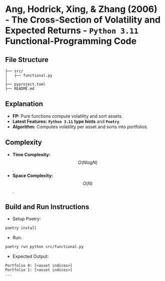 # Ang, Hodrick, Xing, & Zhang (2006) - The Cross-Section of Volatility and Expected Returns - __`Python 3.11` Functional-Programming Code__

## File Structure
```
├── src/
│   ├── functional.py
│
├── pyproject.toml
├── README.md
```

## Explanation
- __FP:__ Pure functions compute volatility and sort assets.
- __Latest Features:__ __`Python 3.11`__ __type hints__ and __`Poetry`__.
- __Algorithm:__ Computes volatility per asset and sorts into portfolios.

## Complexity
- __Time Complexity:__ $$O(NlogN)$$.
- __Space Complexity:__ $$O(N)$$.

## Build and Run Instructions
- Setup Poetry:
```bash
poetry install
```
- Run:
```bash
poetry run python src/functional.py
```
- Expected Output:
```
Portfolio 0: [<asset indices>]
Portfolio 1: [<asset indices>]
...
```
